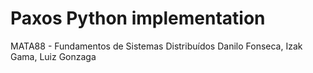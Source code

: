 # Paxos Python implementation
MATA88 - Fundamentos de Sistemas Distribuídos
Danilo Fonseca, Izak Gama, Luiz Gonzaga
